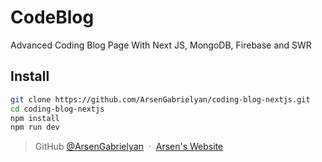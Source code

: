 # CodeBlog
Advanced Coding Blog Page With Next JS, MongoDB, Firebase and SWR

## Install
```bash
git clone https://github.com/ArsenGabrielyan/coding-blog-nextjs.git
cd coding-blog-nextjs
npm install
npm run dev
```
> GitHub [@ArsenGabrielyan](https://github.com/ArsenGabrielyan) &nbsp;&middot;&nbsp;
> [Arsen's Website](https://arsen-g.web.app)